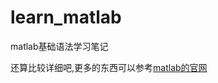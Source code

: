 # learn_matlab
matlab基础语法学习笔记


还算比较详细吧,更多的东西可以参考[matlab的官网](https://ww2.mathworks.cn/help/releases/R2024b/matlab/)
